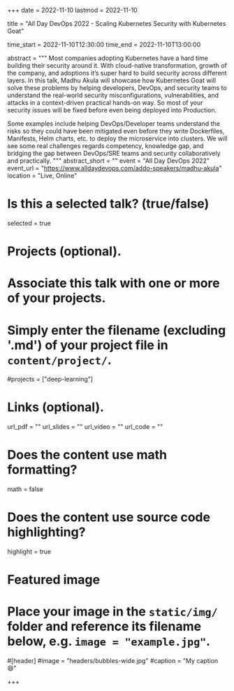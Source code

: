 +++
date = 2022-11-10
lastmod = 2022-11-10

title = "All Day DevOps 2022 - Scaling Kubernetes Security with Kubernetes Goat"

time_start = 2022-11-10T12:30:00
time_end = 2022-11-10T13:00:00

abstract = """
Most companies adopting Kubernetes have a hard time building their security around it. With cloud-native transformation, growth of the company, and adoptions it’s super hard to build security across different layers. In this talk, Madhu Akula will showcase how Kubernetes Goat will solve these problems by helping developers, DevOps, and security teams to understand the real-world security misconfigurations, vulnerabilities, and attacks in a context-driven practical hands-on way. So most of your security issues will be fixed before even being deployed into Production.

Some examples include helping DevOps/Developer teams understand the risks so they could have been mitigated even before they write Dockerfiles, Manifests, Helm charts, etc. to deploy the microservice into clusters. We will see some real challenges regards competency, knowledge gap, and bridging the gap between DevOps/SRE teams and security collaboratively and practically.
"""
abstract_short = ""
event = "All Day DevOps 2022"
event_url = "https://www.alldaydevops.com/addo-speakers/madhu-akula"
location = "Live, Online"

# Is this a selected talk? (true/false)
selected = true

# Projects (optional).
#   Associate this talk with one or more of your projects.
#   Simply enter the filename (excluding '.md') of your project file in `content/project/`.
#projects = ["deep-learning"]

# Links (optional).
url_pdf = ""
url_slides = ""
url_video = ""
url_code = ""

# Does the content use math formatting?
math = false

# Does the content use source code highlighting?
highlight = true

# Featured image
# Place your image in the `static/img/` folder and reference its filename below, e.g. `image = "example.jpg"`.

#[header]
#image = "headers/bubbles-wide.jpg"
#caption = "My caption :smile:"

+++